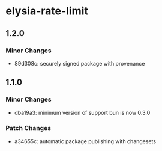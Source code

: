 # elysia-rate-limit

## 1.2.0

### Minor Changes

- 89d308c: securely signed package with provenance

## 1.1.0

### Minor Changes

- dba19a3: minimum version of support bun is now 0.3.0

### Patch Changes

- a34655c: automatic package publishing with changesets
